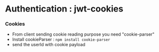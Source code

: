 # Authentication : jwt-cookies

### Cookies
- From client sending cookie reading purpose you need "cookie-parser"
- Install cookieParser : `npm install cookie-parser`
- send the userId with cookie payload